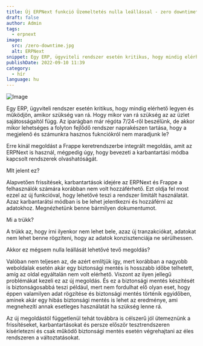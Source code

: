 ```yaml
---
title: Új ERPNext funkció Üzemeltetés nulla leállással - zero downtime*
draft: false
author: Admin
tags:
  - erpnext
image:
  src: /zero-downtime.jpg
  alt: ERPNext
snippet: Egy ERP, ügyviteli rendszer esetén kritikus, hogy mindig elérhető legyen és működjön, amikor szükség van rá. Hogy mikor van rá szükség az az üzlet sajátosságaitól függ.
publishDate: 2022-09-10 11:39
category:
  - hír
language: hu
---
```


![Image](/images/zero-downtime.jpg)

Egy ERP, ügyviteli rendszer esetén kritikus, hogy mindig elérhető legyen és működjön, amikor szükség van rá. Hogy mikor van rá szükség az az üzlet sajátosságaitól függ. Az iparágban már régóta 7/24-ről beszélünk, de akkor mikor lehetséges a folyton fejlődő rendszer naprakészen tartása, hogy a megjelenő és számunkra hasznos fuknciókról nem maradjunk le?

Erre kínál megoldást a Frappe keretrendszerbe integrált megoldás, amit az ERPNext is használ, mégpedig úgy, hogy bevezeti a karbantartási módba kapcsolt rendszerek olvashatóságát.

MIt jelent ez?

Alapvetően frissítések, karbantartások idejére az ERPNext és Frappe a felhasználók számára korábban nem volt hozzáférhető. Ezt oldja fel most ezzel az új funkcióval, hogy lehetővé teszi a rendszer limitált használatát. Azaz karbantarátsi módban is be lehet jelentkezni és hozzáférni az adatokhoz. Megnézhetünk benne bármilyen dokumentumot.

Mi a trükk?

A trükk az, hogy írni ilyenkor nem lehet bele, azaz új tranzakciókat, adatokat nem lehet benne rögzíteni, hogy az adatok konzisztenciája ne sérülhessen.

Akkor ez mégsem nulla leállását lehetővé tevő megoldás?

Valóban nem teljesen az, de azért említjük így, mert korábban a nagyobb weboldalak esetén akár egy biztonsági mentés is hosszabb időbe telhetett, amíg az oldal egyáltalán nem volt elérhető. Viszont az ilyen jellegű problémákat kezeli ez az új megoldás. És ez a biztonsági mentés készítését is biztonságosabbá teszi például, mert nem fordulhat elő olyan eset, hogy éppen valamilyen adat rögzítése és biztonsági mentés történik egyidőben, aminek akár egy hibás biztonsági mentés is lehet az eredménye, ami megnehezíti annak esetleges használatát ha szükség lenne rá.

Az új megoldástól függetlenül tehát továbbra is célszerű jól ütemeznünk a frissítéseket, karbantartásokat és persze először tesztrendszeren kísérletezni és csak működő biztonsági mentés esetén végrehajtani az éles rendszeren a változtatásokat.
